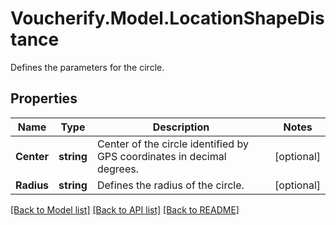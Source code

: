 # Voucherify.Model.LocationShapeDistance
Defines the parameters for the circle.

## Properties

Name | Type | Description | Notes
------------ | ------------- | ------------- | -------------
**Center** | **string** | Center of the circle identified by GPS coordinates in decimal degrees. | [optional] 
**Radius** | **string** | Defines the radius of the circle. | [optional] 

[[Back to Model list]](../README.md#documentation-for-models) [[Back to API list]](../README.md#documentation-for-api-endpoints) [[Back to README]](../README.md)

